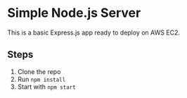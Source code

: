 # Simple Node.js Server

This is a basic Express.js app ready to deploy on AWS EC2.

## Steps

1. Clone the repo
2. Run `npm install`
3. Start with `npm start`
